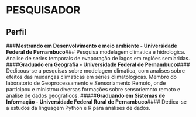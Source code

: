 # PESQUISADOR 

## Perfil

###**Mestrando em Desenvolvimento e meio ambiente - Universidade Federal de Pernambuco**###
Pesquisa modelagem climatica e hidrologica.
Analise de series temporais de evaporação de lagos em regiões semiaridas.
####**Graduado em Geografia - Universidade Federal de Pernambuco**####
Dedicous-se a pesquisas sobre modelagem climatica, com analises sobre efeitos 
das mudanças climaticas em séries climatologicas.
Membro do laboratorio de Geoprocessamento e Sensoriamento Remoto, onde participou e ministrou 
diversas formações sobre sensoriemnto remoto e analise de dados geograficos.
#####**Graduando em Sistemas de Informação - Universidade Federal Rural de Pernambuco**####
Dedica-se a estudos da linguagem Python e R para analises de dados.
